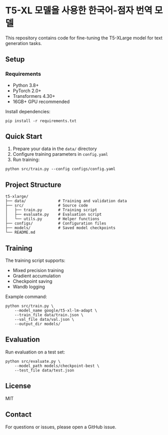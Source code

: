 # T5-XL 모델을 사용한 한국어-점자 번역 모델

This repository contains code for fine-tuning the T5-XLarge model for text generation tasks.

## Setup

### Requirements
- Python 3.8+
- PyTorch 2.0+
- Transformers 4.30+
- 16GB+ GPU recommended

Install dependencies:
```
pip install -r requirements.txt
```

## Quick Start

1. Prepare your data in the `data/` directory
2. Configure training parameters in `config.yaml`
3. Run training:
```
python src/train.py --config configs/config.yaml
```

## Project Structure
```
t5-xlarge/
├── data/              # Training and validation data
├── src/               # Source code
│   ├── train.py       # Training script
│   ├── evaluate.py    # Evaluation script
│   └── utils.py       # Helper functions
├── configs/           # Configuration files
├── models/            # Saved model checkpoints
└── README.md
```

## Training

The training script supports:
- Mixed precision training
- Gradient accumulation
- Checkpoint saving
- Wandb logging

Example command:
```
python src/train.py \
    --model_name google/t5-xl-lm-adapt \
    --train_file data/train.json \
    --val_file data/val.json \
    --output_dir models/
```

## Evaluation

Run evaluation on a test set:
```
python src/evaluate.py \
    --model_path models/checkpoint-best \
    --test_file data/test.json
```

## License
MIT

## Contact
For questions or issues, please open a GitHub issue.